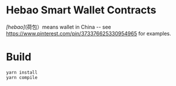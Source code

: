 # Hebao Smart Wallet Contracts

_[hebao]_(荷包）means wallet in China -- see https://www.pinterest.com/pin/373376625330954965 for examples.

# Build

```
yarn install
yarn compile
```

